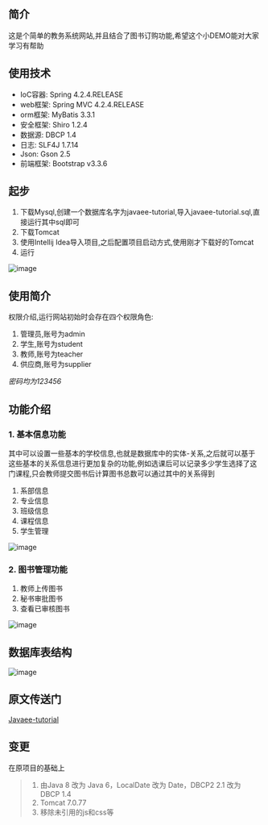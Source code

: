 ## 简介
这是个简单的教务系统网站,并且结合了图书订购功能,希望这个小DEMO能对大家学习有帮助

## 使用技术
- IoC容器: Spring 4.2.4.RELEASE
- web框架: Spring MVC 4.2.4.RELEASE
- orm框架: MyBatis 3.3.1
- 安全框架: Shiro 1.2.4
- 数据源: DBCP 1.4
- 日志: SLF4J 1.7.14
- Json: Gson 2.5
- 前端框架: Bootstrap v3.3.6

## 起步
1. 下载Mysql,创建一个数据库名字为javaee-tutorial,导入javaee-tutorial.sql,直接运行其中sql即可
2. 下载Tomcat
3. 使用Intellij Idea导入项目,之后配置项目启动方式,使用刚才下载好的Tomcat
4. 运行

![image](http://img.my.csdn.net/uploads/201704/14/1492181839_6548.png)

## 使用简介
权限介绍,运行网站初始时会存在四个权限角色:
1. 管理员,账号为admin
2. 学生,账号为student
3. 教师,账号为teacher
4. 供应商,账号为supplier

*密码均为123456*

## 功能介绍
###  1. 基本信息功能
其中可以设置一些基本的学校信息,也就是数据库中的实体-关系,之后就可以基于这些基本的关系信息进行更加复杂的功能,例如选课后可以记录多少学生选择了这门课程,只会教师提交图书后计算图书总数可以通过其中的关系得到
1. 系部信息
2. 专业信息
3. 班级信息
4. 课程信息
5. 学生管理

![image](http://img.my.csdn.net/uploads/201704/14/1492181356_1380.png)

### 2. 图书管理功能
1. 教师上传图书
2. 秘书审批图书
3. 查看已审核图书

![image](http://img.my.csdn.net/uploads/201704/14/1492181328_8251.png)

## 数据库表结构
![image](http://7xi78h.com1.z0.glb.clouddn.com/db.png)

## 原文传送门
[Javaee-tutorial](https://github.com/C0de8ug/Javaee-tutorial)

## 变更
在原项目的基础上
> 1. 由Java 8 改为 Java 6，LocalDate 改为 Date，DBCP2 2.1 改为 DBCP 1.4
> 2. Tomcat 7.0.77
> 3. 移除未引用的js和css等